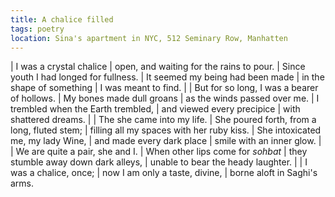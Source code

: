 ```yaml
---
title: A chalice filled
tags: poetry
location: Sina's apartment in NYC, 512 Seminary Row, Manhatten
---
```


| I was a crystal chalice
| open, and waiting for the rains to pour.
| Since youth I had longed for fullness.
| It seemed my being had been made
| in the shape of something
| I was meant to find.
|
| But for so long, I was a bearer of hollows.
| My bones made dull groans
| as the winds passed over me.
| I trembled when the Earth trembled,
| and viewed every precipice
| with shattered dreams.
|
| The she came into my life.
| She poured forth, from a long, fluted stem;
| filling all my spaces with her ruby kiss.
| She intoxicated me, my lady Wine,
| and made every dark place
| smile with an inner glow.
|
| We are quite a pair, she and I.
| When other lips come for *sohbat*
| they stumble away down dark alleys,
| unable to bear the heady laughter.
|
| I was a chalice, once;
| now I am only a taste, divine,
| borne aloft in Saghi's arms.

